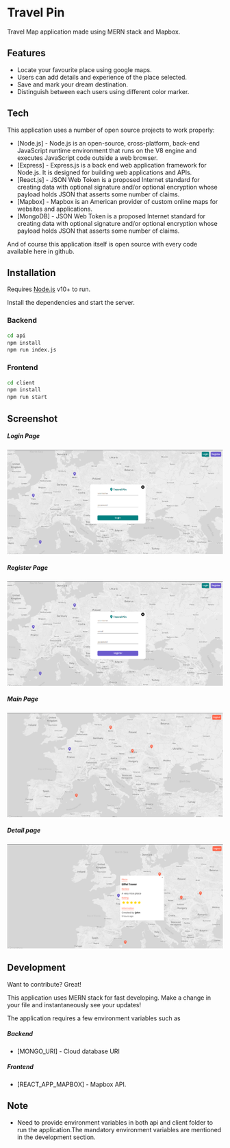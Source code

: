 # Travel Pin
Travel Map application made using MERN stack and Mapbox.

## Features

- Locate your favourite place using google maps.
- Users can add details and experience of the place selected.
- Save and mark your dream destination.
- Distinguish between each users using different color marker.

## Tech

This application uses a number of open source projects to work properly:

- [Node.js] - Node.js is an open-source, cross-platform, back-end JavaScript runtime environment that runs on the V8 engine and executes JavaScript code outside a web browser.
- [Express] -  Express.js is a back end web application framework for Node.js. It is designed for building web applications and APIs. 
- [React.js] - JSON Web Token is a proposed Internet standard for creating data with optional signature and/or optional encryption whose payload holds JSON that asserts some number of claims.
- [Mapbox] - Mapbox is an American provider of custom online maps for websites and applications.
- [MongoDB] - JSON Web Token is a proposed Internet standard for creating data with optional signature and/or optional encryption whose payload holds JSON that asserts some number of claims.

And of course this application itself is open source with every code available here in github.

## Installation

Requires [Node.js](https://nodejs.org/) v10+ to run.

Install the dependencies and start the server.

### Backend
```sh
cd api
npm install
npm run index.js
```

### Frontend
```sh
cd client
npm install
npm run start
```

## Screenshot

##### Login Page
![login](./screenshots/login.png "login")

##### Register Page
![register](./screenshots/register.png "register")

##### Main Page
![main](./screenshots/main.png "main")

##### Detail page
![chat](./screenshots/detail.png "Country chat")

## Development

Want to contribute? Great!

This application uses MERN stack for fast developing.
Make a change in your file and instantaneously see your updates!

The application requires a few environment variables such as
##### Backend
- [MONGO_URI] - Cloud database URI

##### Frontend
- [REACT_APP_MAPBOX] - Mapbox API.

## Note

- Need to provide environment variables in both api and client folder to run the application.The mandatory environment variables are mentioned in the development section.

<!-- ## License

MIT -->


